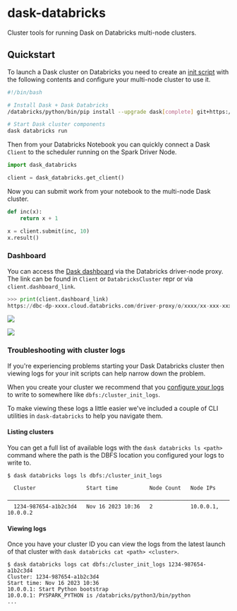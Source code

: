 # dask-databricks

Cluster tools for running Dask on Databricks multi-node clusters.


## Quickstart

To launch a Dask cluster on Databricks you need to create an [init script](https://docs.databricks.com/en/init-scripts/index.html) with the following contents and configure your multi-node cluster to use it.

```bash
#!/bin/bash

# Install Dask + Dask Databricks
/databricks/python/bin/pip install --upgrade dask[complete] git+https://github.com/jacobtomlinson/dask-databricks.git@main

# Start Dask cluster components
dask databricks run
```

Then from your Databricks Notebook you can quickly connect a Dask `Client` to the scheduler running on the Spark Driver Node.

```python
import dask_databricks

client = dask_databricks.get_client()
```

Now you can submit work from your notebook to the multi-node Dask cluster.

```python
def inc(x):
    return x + 1

x = client.submit(inc, 10)
x.result()
```

### Dashboard

You can access the [Dask dashboard](https://docs.dask.org/en/latest/dashboard.html) via the Databricks driver-node proxy. The link can be found in `Client` or `DatabricksCluster` repr or via `client.dashboard_link`.

```python
>>> print(client.dashboard_link)
https://dbc-dp-xxxx.cloud.databricks.com/driver-proxy/o/xxxx/xx-xxx-xxxx/8087/status
```

![](https://user-images.githubusercontent.com/1610850/281442274-450d41c6-2eb6-42a1-8de6-c4a1a1b84193.png)

![](https://user-images.githubusercontent.com/1610850/281441285-9b84d5f1-d58a-45dc-9354-7385e1599d1f.png)

### Troubleshooting with cluster logs

If you're experiencing problems starting your Dask Databricks cluster then viewing logs for your init scripts can help narrow down the problem.

When you create your cluster we recommend that you [configure your logs](https://docs.databricks.com/en/clusters/configure.html#cluster-log-delivery) to write to somewhere like `dbfs:/cluster_init_logs`.

To make viewing these logs a little easier we've included a couple of CLI utilities in `dask-databricks` to help you navigate them.

#### Listing clusters

You can get a full list of available logs with the `dask databricks ls <path>` command where the path is the DBFS location you configured your logs to write to.

```console
$ dask databricks logs ls dbfs:/cluster_init_logs

  Cluster                Start time          Node Count   Node IPs
 ──────────────────────────────────────────────────────────────────────────────────────
  1234-987654-a1b2c3d4   Nov 16 2023 10:36   2            10.0.0.1, 10.0.0.2
```

#### Viewing logs

Once you have your cluster ID you can view the logs from the latest launch of that cluster with `dask databricks cat <path> <cluster>`.

```console
$ dask databricks logs cat dbfs:/cluster_init_logs 1234-987654-a1b2c3d4
Cluster: 1234-987654-a1b2c3d4
Start time: Nov 16 2023 10:36
10.0.0.1: Start Python bootstrap
10.0.0.1: PYSPARK_PYTHON is /databricks/python3/bin/python
...
```
